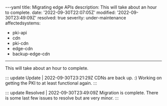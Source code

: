---yaml
title: Migrating edge APIs
description: This will take about an hour to complete.
date: '2022-09-30T22:07:05Z'
modified: '2022-09-30T23:49:09Z'
resolved: true
severity: under-maintenance
affectedsystems:
  - pki-api
  - cdn
  - pki-cdn
  - edge-cdn
  - backup-edge-cdn
---
This will take about an hour to complete.

::: update Update | 2022-09-30T23:21:29Z
CDNs are back up. :) Working on getting the PKI to at least functional again.
:::

::: update Resolved | 2022-09-30T23:49:09Z
Migration is complete. There is some last few issues to resolve but are very minor.
:::

